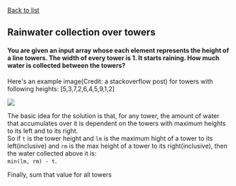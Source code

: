 [Back to list](https://github.com/bewakes/interesting-problems/edit/master/README.md)

## Rainwater collection over towers

#### You are given an input array whose each element represents the height of a line towers. The width of every tower is 1. It starts raining. How much water is collected between the towers?

Here's an example image(Credit: a stackoverflow post) for towers with following heights: [5,3,7,2,6,4,5,9,1,2] 

![](https://i.stack.imgur.com/pksAK.png)

The basic idea for the solution is that, for any tower, the amount of water that accumulates over it is dependent on the towers with maximum
heights to its left and to its right.  
So if `t` is the tower height and `lm` is the maximum hight of a tower to its left(inclusive)
and `rm` is the max height of a tower to its right(inclusive), then the water collected above it is:  
 `min(lm, rm) - t`.  
 
Finally, sum that value for all towers
